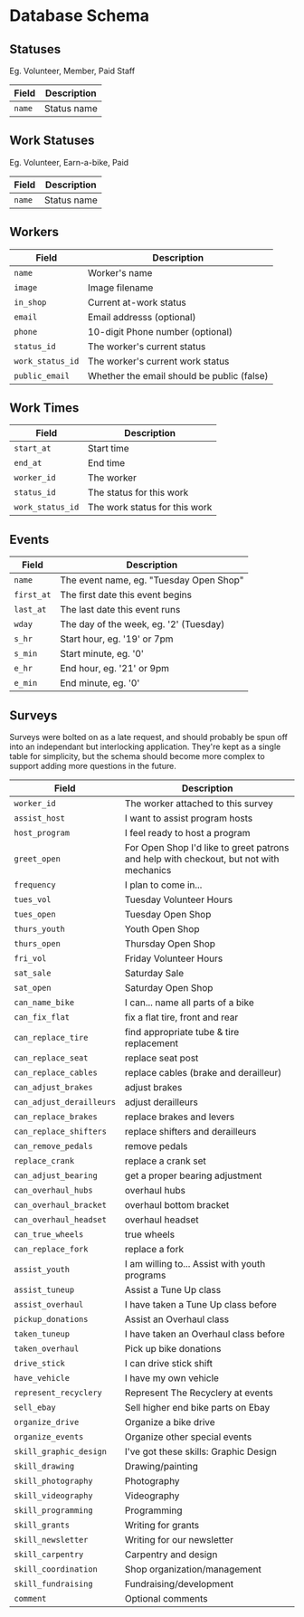 # Database Schema

## Statuses

Eg. Volunteer, Member, Paid Staff

| Field  | Description |
| ------ | ----------- |
| `name` | Status name |

## Work Statuses

Eg. Volunteer, Earn-a-bike, Paid

| Field  | Description |
| ------ | ----------- |
| `name` | Status name |

## Workers

| Field            | Description                      |
| ---------------- | -------------------------------- |
| `name`           | Worker's name                    |
| `image`          | Image filename                   |
| `in_shop`        | Current at-work status           |
| `email`          | Email addresss (optional)        |
| `phone`          | 10-digit Phone number (optional) |
| `status_id`      | The worker's current status      |
| `work_status_id` | The worker's current work status |
| `public_email`   | Whether the email should be public (false) |

## Work Times

| Field            | Description                   |
| ---------------- | ----------------------------- |
| `start_at`       | Start time                    |
| `end_at`         | End time                      |
| `worker_id`      | The worker                    |
| `status_id`      | The status for this work      |
| `work_status_id` | The work status for this work |

## Events

| Field      | Description                             |
| ---------- | --------------------------------------- |
| `name`     | The event name, eg. "Tuesday Open Shop" |
| `first_at` | The first date this event begins        |
| `last_at`  | The last date this event runs           |
| `wday`     | The day of the week, eg. '2' (Tuesday)  |
| `s_hr`     | Start hour, eg. '19' or 7pm             |
| `s_min`    | Start minute, eg. '0'                   |
| `e_hr`     | End hour, eg. '21' or 9pm               |
| `e_min`    | End minute, eg. '0'                     |

## Surveys

Surveys were bolted on as a late request, and should probably be spun off into an independant but interlocking application.
They're kept as a single table for simplicity, but the schema should become more complex to support adding more questions in the future.

| Field                    | Description                        |
| ------------------------ | ---------------------------------- |
| `worker_id`              | The worker attached to this survey |
| `assist_host`            | I want to assist program hosts     |
| `host_program`           | I feel ready to host a program     |
| `greet_open`             | For Open Shop I'd like to greet patrons and help with checkout, but not with mechanics |
| `frequency`              | I plan to come in...    |
| `tues_vol`               | Tuesday Volunteer Hours |
| `tues_open`              | Tuesday Open Shop       |
| `thurs_youth`            | Youth Open Shop         |
| `thurs_open`             | Thursday Open Shop      |
| `fri_vol`                | Friday Volunteer Hours  |
| `sat_sale`               | Saturday Sale           |
| `sat_open`               | Saturday Open Shop      |
| `can_name_bike`          | I can... name all parts of a bike        |
| `can_fix_flat`           | fix a flat tire, front and rear          |
| `can_replace_tire`       | find appropriate tube & tire replacement |
| `can_replace_seat`       | replace seat post                        |
| `can_replace_cables`     | replace cables (brake and derailleur)    |
| `can_adjust_brakes`      | adjust brakes                            |
| `can_adjust_derailleurs` | adjust derailleurs                       |
| `can_replace_brakes`     | replace brakes and levers                |
| `can_replace_shifters`   | replace shifters and derailleurs         |
| `can_remove_pedals`      | remove pedals                            |
| `replace_crank`          | replace a crank set                      |
| `can_adjust_bearing`     | get a proper bearing adjustment          |
| `can_overhaul_hubs`      | overhaul hubs                            |
| `can_overhaul_bracket`   | overhaul bottom bracket                  |
| `can_overhaul_headset`   | overhaul headset                         |
| `can_true_wheels`        | true wheels                              |
| `can_replace_fork`       | replace a fork                           |
| `assist_youth`           | I am willing to... Assist with youth programs |
| `assist_tuneup`          | Assist a Tune Up class                        |
| `assist_overhaul`        |   I have taken a Tune Up class before         |
| `pickup_donations`       | Assist an Overhaul class                      |
| `taken_tuneup`           |   I have taken an Overhaul class before       |
| `taken_overhaul`         | Pick up bike donations                        |
| `drive_stick`            |   I can drive stick shift                     |
| `have_vehicle`           |   I have my own vehicle                       |
| `represent_recyclery`    | Represent The Recyclery at events             |
| `sell_ebay`              | Sell higher end bike parts on Ebay            |
| `organize_drive`         | Organize a bike drive                         |
| `organize_events`        | Organize other special events                 |
| `skill_graphic_design`   | I've got these skills: Graphic Design |
| `skill_drawing`          | Drawing/painting                      |
| `skill_photography`      | Photography                           |
| `skill_videography`      | Videography                           |
| `skill_programming`      | Programming                           |
| `skill_grants`           | Writing for grants                    |
| `skill_newsletter`       | Writing for our newsletter            |
| `skill_carpentry`        | Carpentry and design                  |
| `skill_coordination`     | Shop organization/management          |
| `skill_fundraising`      | Fundraising/development               |
| `comment`                | Optional comments                     |
